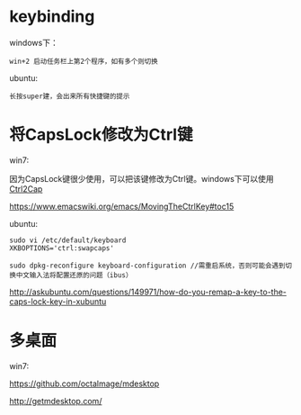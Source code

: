 # keybinding

windows下：

```
win+2 启动任务栏上第2个程序，如有多个则切换
```

ubuntu:

```
长按super建，会出来所有快捷键的提示
```

# 将CapsLock修改为Ctrl键

win7:

因为CapsLock键很少使用，可以把该键修改为Ctrl键。windows下可以使用[Ctrl2Cap](https://technet.microsoft.com/en-us/sysinternals/bb897578.aspx?f=255&MSPPError=-2147217396)

https://www.emacswiki.org/emacs/MovingTheCtrlKey#toc15

ubuntu:

```
sudo vi /etc/default/keyboard
XKBOPTIONS='ctrl:swapcaps'

sudo dpkg-reconfigure keyboard-configuration //需重启系统，否则可能会遇到切换中文输入法将配置还原的问题（ibus）
```

http://askubuntu.com/questions/149971/how-do-you-remap-a-key-to-the-caps-lock-key-in-xubuntu

# 多桌面

win7:

https://github.com/octalmage/mdesktop

http://getmdesktop.com/




